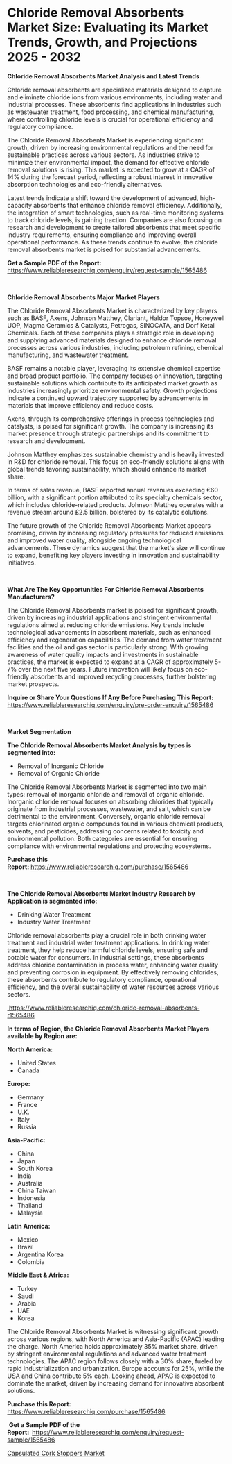 <p><h1>Chloride Removal Absorbents Market Size: Evaluating its Market Trends, Growth, and Projections 2025 - 2032</h1></p><p><strong>Chloride Removal Absorbents Market Analysis and Latest Trends</strong></p>
<p><p>Chloride removal absorbents are specialized materials designed to capture and eliminate chloride ions from various environments, including water and industrial processes. These absorbents find applications in industries such as wastewater treatment, food processing, and chemical manufacturing, where controlling chloride levels is crucial for operational efficiency and regulatory compliance.</p><p>The Chloride Removal Absorbents Market is experiencing significant growth, driven by increasing environmental regulations and the need for sustainable practices across various sectors. As industries strive to minimize their environmental impact, the demand for effective chloride removal solutions is rising. This market is expected to grow at a CAGR of 14% during the forecast period, reflecting a robust interest in innovative absorption technologies and eco-friendly alternatives.</p><p>Latest trends indicate a shift toward the development of advanced, high-capacity absorbents that enhance chloride removal efficiency. Additionally, the integration of smart technologies, such as real-time monitoring systems to track chloride levels, is gaining traction. Companies are also focusing on research and development to create tailored absorbents that meet specific industry requirements, ensuring compliance and improving overall operational performance. As these trends continue to evolve, the chloride removal absorbents market is poised for substantial advancements.</p></p>
<p><strong>Get a Sample PDF of the Report:&nbsp;</strong> <a href="https://www.reliableresearchiq.com/enquiry/request-sample/1565486?utm_campaign=2243&utm_medium=2&utm_source=Github&utm_content=ia&utm_term=01022025&utm_id=chloride-removal-absorbents">https://www.reliableresearchiq.com/enquiry/request-sample/1565486</a></p>
<p>&nbsp;</p>
<p><strong>Chloride Removal Absorbents Major Market Players</strong></p>
<p><p>The Chloride Removal Absorbents Market is characterized by key players such as BASF, Axens, Johnson Matthey, Clariant, Haldor Topsoe, Honeywell UOP, Magma Ceramics & Catalysts, Petrogas, SINOCATA, and Dorf Ketal Chemicals. Each of these companies plays a strategic role in developing and supplying advanced materials designed to enhance chloride removal processes across various industries, including petroleum refining, chemical manufacturing, and wastewater treatment.</p><p>BASF remains a notable player, leveraging its extensive chemical expertise and broad product portfolio. The company focuses on innovation, targeting sustainable solutions which contribute to its anticipated market growth as industries increasingly prioritize environmental safety. Growth projections indicate a continued upward trajectory supported by advancements in materials that improve efficiency and reduce costs.</p><p>Axens, through its comprehensive offerings in process technologies and catalysts, is poised for significant growth. The company is increasing its market presence through strategic partnerships and its commitment to research and development.</p><p>Johnson Matthey emphasizes sustainable chemistry and is heavily invested in R&D for chloride removal. This focus on eco-friendly solutions aligns with global trends favoring sustainability, which should enhance its market share.</p><p>In terms of sales revenue, BASF reported annual revenues exceeding €60 billion, with a significant portion attributed to its specialty chemicals sector, which includes chloride-related products. Johnson Matthey operates with a revenue stream around £2.5 billion, bolstered by its catalytic solutions.</p><p>The future growth of the Chloride Removal Absorbents Market appears promising, driven by increasing regulatory pressures for reduced emissions and improved water quality, alongside ongoing technological advancements. These dynamics suggest that the market's size will continue to expand, benefiting key players investing in innovation and sustainability initiatives.</p></p>
<p>&nbsp;</p>
<p><strong>What Are The Key Opportunities For Chloride Removal Absorbents Manufacturers?</strong></p>
<p><p>The Chloride Removal Absorbents market is poised for significant growth, driven by increasing industrial applications and stringent environmental regulations aimed at reducing chloride emissions. Key trends include technological advancements in absorbent materials, such as enhanced efficiency and regeneration capabilities. The demand from water treatment facilities and the oil and gas sector is particularly strong. With growing awareness of water quality impacts and investments in sustainable practices, the market is expected to expand at a CAGR of approximately 5-7% over the next five years. Future innovation will likely focus on eco-friendly absorbents and improved recycling processes, further bolstering market prospects.</p></p>
<p><strong>Inquire or Share Your Questions If Any Before Purchasing This Report:</strong> <a href="https://www.reliableresearchiq.com/enquiry/pre-order-enquiry/1565486?utm_campaign=2243&utm_medium=2&utm_source=Github&utm_content=ia&utm_term=01022025&utm_id=chloride-removal-absorbents">https://www.reliableresearchiq.com/enquiry/pre-order-enquiry/1565486</a></p>
<p>&nbsp;</p>
<p><strong>Market Segmentation</strong></p>
<p><strong>The Chloride Removal Absorbents Market Analysis by types is segmented into:</strong></p>
<p><ul><li>Removal of Inorganic Chloride</li><li>Removal of Organic Chloride</li></ul></p>
<p><p>The Chloride Removal Absorbents Market is segmented into two main types: removal of inorganic chloride and removal of organic chloride. Inorganic chloride removal focuses on absorbing chlorides that typically originate from industrial processes, wastewater, and salt, which can be detrimental to the environment. Conversely, organic chloride removal targets chlorinated organic compounds found in various chemical products, solvents, and pesticides, addressing concerns related to toxicity and environmental pollution. Both categories are essential for ensuring compliance with environmental regulations and protecting ecosystems.</p></p>
<p><strong>Purchase this Report:&nbsp;</strong><a href="https://www.reliableresearchiq.com/purchase/1565486?utm_campaign=2243&utm_medium=2&utm_source=Github&utm_content=ia&utm_term=01022025&utm_id=chloride-removal-absorbents">https://www.reliableresearchiq.com/purchase/1565486</a></p>
<p>&nbsp;</p>
<p><strong>The Chloride Removal Absorbents Market Industry Research by Application is segmented into:</strong></p>
<p><ul><li>Drinking Water Treatment</li><li>Industry Water Treatment</li></ul></p>
<p><p>Chloride removal absorbents play a crucial role in both drinking water treatment and industrial water treatment applications. In drinking water treatment, they help reduce harmful chloride levels, ensuring safe and potable water for consumers. In industrial settings, these absorbents address chloride contamination in process water, enhancing water quality and preventing corrosion in equipment. By effectively removing chlorides, these absorbents contribute to regulatory compliance, operational efficiency, and the overall sustainability of water resources across various sectors.</p></p>
<p><a href="https://www.reliableresearchiq.com/chloride-removal-absorbents-r1565486?utm_campaign=2243&utm_medium=2&utm_source=Github&utm_content=ia&utm_term=01022025&utm_id=chloride-removal-absorbents">&nbsp;https://www.reliableresearchiq.com/chloride-removal-absorbents-r1565486</a></p>
<p><strong>In terms of Region, the Chloride Removal Absorbents Market Players available by Region are:</strong></p>
<p>
    <p> <strong> North America: </strong>
        <ul>
            <li>United States</li>
            <li>Canada</li>
        </ul>
        </p> 
    <p> <strong> Europe: </strong>
        <ul>
            <li>Germany</li>
            <li>France</li>
            <li>U.K.</li>
            <li>Italy</li>
            <li>Russia</li>
        </ul>
        </p> 
    <p> <strong> Asia-Pacific: </strong>
        <ul>
            <li>China</li>
            <li>Japan</li>
            <li>South Korea</li>
            <li>India</li>
            <li>Australia</li>
            <li>China Taiwan</li>
            <li>Indonesia</li>
            <li>Thailand</li>
            <li>Malaysia</li>
        </ul>
        </p> 
    <p> <strong> Latin America: </strong>
        <ul>
            <li>Mexico</li>
            <li>Brazil</li>
            <li>Argentina Korea</li>
            <li>Colombia</li>
        </ul>
        </p> 
    <p> <strong> Middle East & Africa: </strong>
        <ul>
            <li>Turkey</li>
            <li>Saudi</li>
            <li>Arabia</li>
            <li>UAE</li>
            <li>Korea</li>
        </ul>
    </p>
    </p>
<p><p>The Chloride Removal Absorbents Market is witnessing significant growth across various regions, with North America and Asia-Pacific (APAC) leading the charge. North America holds approximately 35% market share, driven by stringent environmental regulations and advanced water treatment technologies. The APAC region follows closely with a 30% share, fueled by rapid industrialization and urbanization. Europe accounts for 25%, while the USA and China contribute 5% each. Looking ahead, APAC is expected to dominate the market, driven by increasing demand for innovative absorbent solutions.</p></p>
<p><strong>Purchase this Report: </strong><a href="https://www.reliableresearchiq.com/purchase/1565486?utm_campaign=2243&utm_medium=2&utm_source=Github&utm_content=ia&utm_term=01022025&utm_id=chloride-removal-absorbents">https://www.reliableresearchiq.com/purchase/1565486</a></p>
<p>&nbsp;<strong>Get a Sample PDF of the Report:&nbsp;&nbsp;</strong><a href="https://www.reliableresearchiq.com/enquiry/request-sample/1565486?utm_campaign=2243&utm_medium=2&utm_source=Github&utm_content=ia&utm_term=01022025&utm_id=chloride-removal-absorbents">https://www.reliableresearchiq.com/enquiry/request-sample/1565486</a></p>
<p><strong></strong></p>
<p><p><a href="https://github.com/norbeludie83/Market-Research-Report-List-1/blob/main/capsulated-cork-stoppers-market.md?utm_campaign=2243&utm_medium=2&utm_source=Github&utm_content=ia&utm_term=01022025&utm_id=chloride-removal-absorbents">Capsulated Cork Stoppers Market</a></p></p>